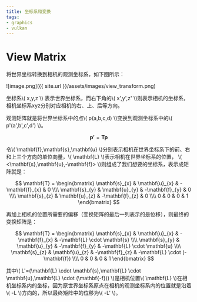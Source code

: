 ```yaml
---
title: 坐标系和变换
tags: 
- graphics
- vulkan
---
```


# View Matrix

将世界坐标转换到相机的观测坐标系，如下图所示：

![image.png]({{ site.url }}/assets/images/view_transform.png)

坐标系\\( x,y,z \\) 表示世界坐标系，而右下角的\\( x',y',z' \\)则表示相机的坐标系，相机坐标系xyz分别对应相机的右、上、后等方向。

观测矩阵就是将世界坐标系中的点\\( p(a,b,c,d) \\)变换到观测坐标系中的\\( p'(a',b',c',d') \\)。

$$ \mathbf{p'} = \mathbf{T}\mathbf{p} $$

令\\( \mathbf{f},\mathbf{s},\mathbf{u} \\)分别表示相机在世界坐标系下的前、右和上三个方向的单位向量，\\( \mathbf{L} \\)表示相机在世界坐标系的位置， \\( <\mathbf{s},\mathbf{u},-\mathbf{f}> \\)则组成了我们想要的坐标系，表示成矩阵就是：

$$ \mathbf{T} = \begin{bmatrix}
\mathbf{s}_{x} & \mathbf{u}_{x} & -\mathbf{f}_{x} & 0 \\\\
\mathbf{s}_{y} & \mathbf{u}_{y} & -\mathbf{f}_{y} & 0 \\\\
\mathbf{s}_{z} & \mathbf{u}_{z} & -\mathbf{f}_{z} & 0 \\\\
0 & 0 & 0 & 1
\end{bmatrix} $$

再加上相机的位置所需要的偏移（变换矩阵的最后一列表示的是位移），则最终的变换矩阵是：

$$ \mathbf{T} = \begin{bmatrix}
\mathbf{s}_{x} & \mathbf{u}_{x} & -\mathbf{f}_{x} & -\mathbf{L} \cdot \mathbf{s} \\\\
\mathbf{s}_{y} & \mathbf{u}_{y} & -\mathbf{f}_{y} & -\mathbf{L} \cdot \mathbf{u} \\\\
\mathbf{s}_{z} & \mathbf{u}_{z} & -\mathbf{f}_{z} & -\mathbf{L} \cdot (-\mathbf{f}) \\\\
0 & 0 & 0 & 1
\end{bmatrix} $$

其中\\( L'=(\mathbf{L} \cdot \mathbf{s},\mathbf{L} \cdot \mathbf{u},\mathbf{L} \cdot (\mathbf{-f})) \\)是相机位置\\( \mathbf{L} \\)在相机坐标系内的坐标，因为原世界坐标系原点在相机的观测坐标系内的位置就是沿着\\( -L \\)方向的，所以最终矩阵中的位移为\\( -L' \\)。

